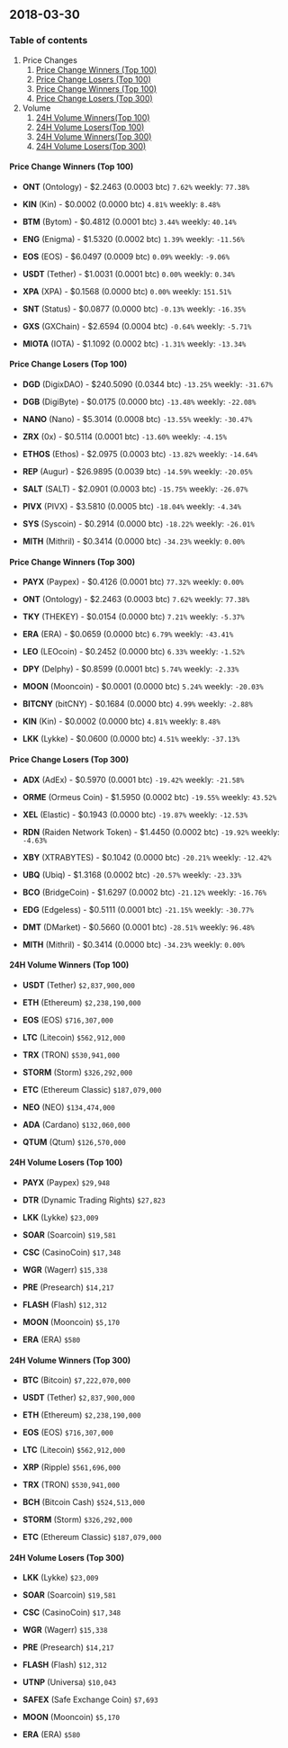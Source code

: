 ## 2018-03-30
### Table of contents
1. Price Changes
	1. [Price Change Winners (Top 100)](#price-change-winners-top-100)
	2. [Price Change Losers (Top 100)](#price-change-losers-top-100)
	1. [Price Change Winners (Top 100)](#price-change-winners-top-300)
	2. [Price Change Losers (Top 300)](#price-change-losers-top-300)
2. Volume
	1. [24H Volume Winners(Top 100)](#24h-volume-winners-top-100)
	2. [24H Volume Losers(Top 100)](#24h-volume-losers-top-100)
	1. [24H Volume Winners(Top 300)](#24h-volume-winners-top-300)
	2. [24H Volume Losers(Top 300)](#24h-volume-losers-top-300)

#### Price Change Winners (Top 100)
* **ONT** (Ontology) - $2.2463 (0.0003 btc) `7.62%` weekly: `77.38%`

* **KIN** (Kin) - $0.0002 (0.0000 btc) `4.81%` weekly: `8.48%`

* **BTM** (Bytom) - $0.4812 (0.0001 btc) `3.44%` weekly: `40.14%`

* **ENG** (Enigma) - $1.5320 (0.0002 btc) `1.39%` weekly: `-11.56%`

* **EOS** (EOS) - $6.0497 (0.0009 btc) `0.09%` weekly: `-9.06%`

* **USDT** (Tether) - $1.0031 (0.0001 btc) `0.00%` weekly: `0.34%`

* **XPA** (XPA) - $0.1568 (0.0000 btc) `0.00%` weekly: `151.51%`

* **SNT** (Status) - $0.0877 (0.0000 btc) `-0.13%` weekly: `-16.35%`

* **GXS** (GXChain) - $2.6594 (0.0004 btc) `-0.64%` weekly: `-5.71%`

* **MIOTA** (IOTA) - $1.1092 (0.0002 btc) `-1.31%` weekly: `-13.34%`


#### Price Change Losers (Top 100)
* **DGD** (DigixDAO) - $240.5090 (0.0344 btc) `-13.25%` weekly: `-31.67%`

* **DGB** (DigiByte) - $0.0175 (0.0000 btc) `-13.48%` weekly: `-22.08%`

* **NANO** (Nano) - $5.3014 (0.0008 btc) `-13.55%` weekly: `-30.47%`

* **ZRX** (0x) - $0.5114 (0.0001 btc) `-13.60%` weekly: `-4.15%`

* **ETHOS** (Ethos) - $2.0975 (0.0003 btc) `-13.82%` weekly: `-14.64%`

* **REP** (Augur) - $26.9895 (0.0039 btc) `-14.59%` weekly: `-20.05%`

* **SALT** (SALT) - $2.0901 (0.0003 btc) `-15.75%` weekly: `-26.07%`

* **PIVX** (PIVX) - $3.5810 (0.0005 btc) `-18.04%` weekly: `-4.34%`

* **SYS** (Syscoin) - $0.2914 (0.0000 btc) `-18.22%` weekly: `-26.01%`

* **MITH** (Mithril) - $0.3414 (0.0000 btc) `-34.23%` weekly: `0.00%`


#### Price Change Winners (Top 300)
* **PAYX** (Paypex) - $0.4126 (0.0001 btc) `77.32%` weekly: `0.00%`

* **ONT** (Ontology) - $2.2463 (0.0003 btc) `7.62%` weekly: `77.38%`

* **TKY** (THEKEY) - $0.0154 (0.0000 btc) `7.21%` weekly: `-5.37%`

* **ERA** (ERA) - $0.0659 (0.0000 btc) `6.79%` weekly: `-43.41%`

* **LEO** (LEOcoin) - $0.2452 (0.0000 btc) `6.33%` weekly: `-1.52%`

* **DPY** (Delphy) - $0.8599 (0.0001 btc) `5.74%` weekly: `-2.33%`

* **MOON** (Mooncoin) - $0.0001 (0.0000 btc) `5.24%` weekly: `-20.03%`

* **BITCNY** (bitCNY) - $0.1684 (0.0000 btc) `4.99%` weekly: `-2.88%`

* **KIN** (Kin) - $0.0002 (0.0000 btc) `4.81%` weekly: `8.48%`

* **LKK** (Lykke) - $0.0600 (0.0000 btc) `4.51%` weekly: `-37.13%`


#### Price Change Losers (Top 300)
* **ADX** (AdEx) - $0.5970 (0.0001 btc) `-19.42%` weekly: `-21.58%`

* **ORME** (Ormeus Coin) - $1.5950 (0.0002 btc) `-19.55%` weekly: `43.52%`

* **XEL** (Elastic) - $0.1943 (0.0000 btc) `-19.87%` weekly: `-12.53%`

* **RDN** (Raiden Network Token) - $1.4450 (0.0002 btc) `-19.92%` weekly: `-4.63%`

* **XBY** (XTRABYTES) - $0.1042 (0.0000 btc) `-20.21%` weekly: `-12.42%`

* **UBQ** (Ubiq) - $1.3168 (0.0002 btc) `-20.57%` weekly: `-23.33%`

* **BCO** (BridgeCoin) - $1.6297 (0.0002 btc) `-21.12%` weekly: `-16.76%`

* **EDG** (Edgeless) - $0.5111 (0.0001 btc) `-21.15%` weekly: `-30.77%`

* **DMT** (DMarket) - $0.5660 (0.0001 btc) `-28.51%` weekly: `96.48%`

* **MITH** (Mithril) - $0.3414 (0.0000 btc) `-34.23%` weekly: `0.00%`


#### 24H Volume Winners (Top 100)
* **USDT** (Tether) `$2,837,900,000`

* **ETH** (Ethereum) `$2,238,190,000`

* **EOS** (EOS) `$716,307,000`

* **LTC** (Litecoin) `$562,912,000`

* **TRX** (TRON) `$530,941,000`

* **STORM** (Storm) `$326,292,000`

* **ETC** (Ethereum Classic) `$187,079,000`

* **NEO** (NEO) `$134,474,000`

* **ADA** (Cardano) `$132,060,000`

* **QTUM** (Qtum) `$126,570,000`


#### 24H Volume Losers (Top 100)
* **PAYX** (Paypex) `$29,948`

* **DTR** (Dynamic Trading Rights) `$27,823`

* **LKK** (Lykke) `$23,009`

* **SOAR** (Soarcoin) `$19,581`

* **CSC** (CasinoCoin) `$17,348`

* **WGR** (Wagerr) `$15,338`

* **PRE** (Presearch) `$14,217`

* **FLASH** (Flash) `$12,312`

* **MOON** (Mooncoin) `$5,170`

* **ERA** (ERA) `$580`


#### 24H Volume Winners (Top 300)
* **BTC** (Bitcoin) `$7,222,070,000`

* **USDT** (Tether) `$2,837,900,000`

* **ETH** (Ethereum) `$2,238,190,000`

* **EOS** (EOS) `$716,307,000`

* **LTC** (Litecoin) `$562,912,000`

* **XRP** (Ripple) `$561,696,000`

* **TRX** (TRON) `$530,941,000`

* **BCH** (Bitcoin Cash) `$524,513,000`

* **STORM** (Storm) `$326,292,000`

* **ETC** (Ethereum Classic) `$187,079,000`


#### 24H Volume Losers (Top 300)
* **LKK** (Lykke) `$23,009`

* **SOAR** (Soarcoin) `$19,581`

* **CSC** (CasinoCoin) `$17,348`

* **WGR** (Wagerr) `$15,338`

* **PRE** (Presearch) `$14,217`

* **FLASH** (Flash) `$12,312`

* **UTNP** (Universa) `$10,043`

* **SAFEX** (Safe Exchange Coin) `$7,693`

* **MOON** (Mooncoin) `$5,170`

* **ERA** (ERA) `$580`

